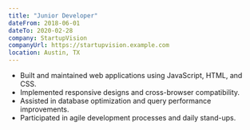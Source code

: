 ```yaml
---
title: "Junior Developer"
dateFrom: 2018-06-01
dateTo: 2020-02-28
company: StartupVision
companyUrl: https://startupvision.example.com
location: Austin, TX
---
```


- Built and maintained web applications using JavaScript, HTML, and CSS. 
- Implemented responsive designs and cross-browser compatibility. 
- Assisted in database optimization and query performance improvements. 
- Participated in agile development processes and daily stand-ups.